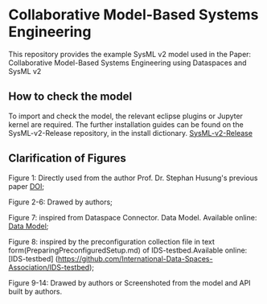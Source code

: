 # Collaborative Model-Based Systems Engineering
This repository provides the example SysML v2 model used in the Paper: 
Collaborative Model-Based Systems Engineering using Dataspaces and SysML v2

## How to check the model
To import and check the model, the relevant eclipse plugins or Jupyter kernel are required.
The further installation guides can be found on the SysML-v2-Release repository, in the install dictionary. [SysML-v2-Release](https://github.com/Systems-Modeling/SysML-v2-Release/tree/master)

## Clarification of Figures
Figure 1: Directly used from the author Prof. Dr. Stephan Husung's previous paper [DOI](DOI:https://doi.org/10.1017/pds.2022.192);

Figure 2-6: Drawed by authors;

Figure 7: inspired from Dataspace Connector. Data Model. Available online: [Data Model](https://international-data-spaces-association.github.io/DataspaceConnector/Documentation/v6/DataModel);

Figure 8: inspired by the preconfiguration collection file in text form(PreparingPreconfiguredSetup.md) of IDS-testbed.Available online: [IDS-testbed] (https://github.com/International-Data-Spaces-Association/IDS-testbed);

Figure 9-14: Drawed by authors or Screenshoted from the model and API built by authors.
 
